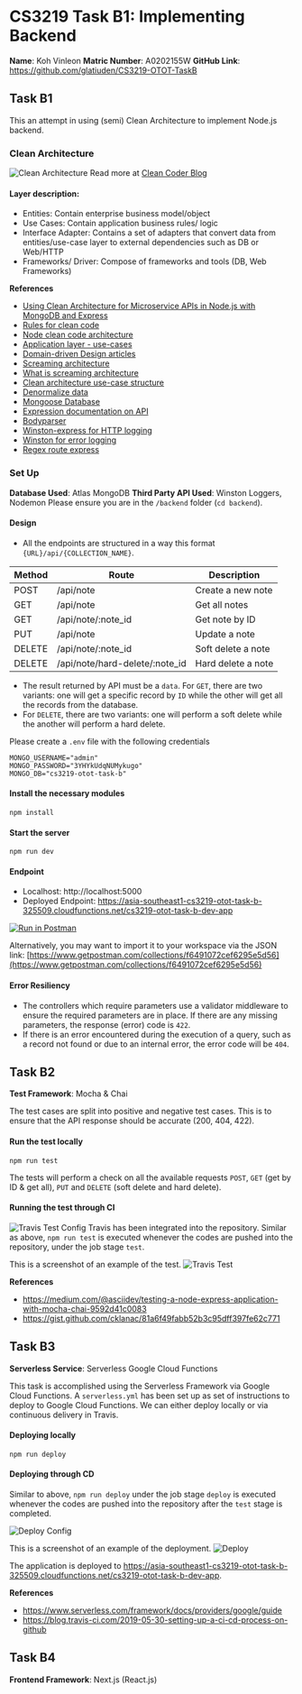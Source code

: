 # CS3219 Task B1: Implementing Backend
**Name**: Koh Vinleon
**Matric Number**: A0202155W
**GitHub Link**: https://github.com/glatiuden/CS3219-OTOT-TaskB

## Task B1
This an attempt in using (semi) Clean Architecture to implement Node.js backend.

### Clean Architecture

![Clean Architecture](https://blog.cleancoder.com/uncle-bob/images/2012-08-13-the-clean-architecture/CleanArchitecture.jpg)
Read more at [Clean Coder Blog](https://blog.cleancoder.com/uncle-bob/2012/08/13/the-clean-architecture.htmllink)

#### Layer description:

- Entities: Contain enterprise business model/object
- Use Cases: Contain application business rules/ logic
- Interface Adapter: Contains a set of adapters that convert data from entities/use-case layer to external dependencies such as DB or Web/HTTP
- Frameworks/ Driver: Compose of frameworks and tools (DB, Web Frameworks)

**References**
- [Using Clean Architecture for Microservice APIs in Node.js with MongoDB and Express](https://www.freecodecamp.org/news/video-clean-architecture-in-node-js/)
- [Rules for clean code](https://blog.logrocket.com/the-perfect-architecture-flow-for-your-next-node-js-project/)
- [Node clean code architecture](https://roystack.home.blog/2019/10/22/node-clean-architecture-deep-dive/)
- [Application layer - use-cases](https://khalilstemmler.com/articles/enterprise-typescript-nodejs/application-layer-use-cases/)
- [Domain-driven Design articles](https://khalilstemmler.com/articles/categories/domain-driven-design/)
- [Screaming architecture](http://blog.cleancoder.com/uncle-bob/2011/09/30/Screaming-Architecture.html)
- [What is screaming architecture](https://levelup.gitconnected.com/what-is-screaming-architecture-f7c327af9bb2)
- [Clean architecture use-case structure](https://proandroiddev.com/why-you-need-use-cases-interactors-142e8a6fe576)
- [Denormalize data](https://www.mongodb.com/blog/post/6-rules-of-thumb-for-mongodb-schema-design-part-3)
- [Mongoose Database](https://mongoosejs.com/docs/guide.html)
- [Expression documentation on API](https://expressjs.com/en/api.html)
- [Bodyparser](https://github.com/expressjs/body-parser)
- [Winston-express for HTTP logging](https://github.com/bithavoc/express-winston)
- [Winston for error logging](https://www.npmjs.com/package/winston#combining-formats)
- [Regex route express](https://www.kevinleary.net/regex-route-express/)

### Set Up
**Database Used**: Atlas MongoDB
**Third Party API Used**: Winston Loggers, Nodemon
Please ensure you are in the `/backend` folder (`cd backend`). 

#### Design
- All the endpoints are structured in a way this format `{URL}/api/{COLLECTION_NAME}`.

Method | Route | Description
--- | --- | ---
POST | /api/note | Create a new note
GET | /api/note | Get all notes
GET | /api/note/:note_id | Get note by ID
PUT | /api/note | Update a note 
DELETE | /api/note/:note_id | Soft delete a note 
DELETE | /api/note/hard-delete/:note_id | Hard delete a note 

- The result returned by API must be a `data`.
For `GET`, there are two variants: one will get a specific record by `ID` while the other will get all the records from the database.
- For `DELETE`, there are two variants: one will perform a soft delete while the another will perform a hard delete.

Please create a `.env` file with the following credentials
```
MONGO_USERNAME="admin"
MONGO_PASSWORD="3YHYkUdqNUMykugo"
MONGO_DB="cs3219-otot-task-b"
```

#### Install the necessary modules
```
npm install
```

#### Start the server
```
npm run dev
```

#### Endpoint
- Localhost: http://localhost:5000
- Deployed Endpoint: https://asia-southeast1-cs3219-otot-task-b-325509.cloudfunctions.net/cs3219-otot-task-b-dev-app

[![Run in Postman](https://run.pstmn.io/button.svg)](https://app.getpostman.com/run-collection/15996177-e300afc6-2c27-40cc-8628-be5a541d2ddd?action=collection%2Ffork&collection-url=entityId%3D15996177-e300afc6-2c27-40cc-8628-be5a541d2ddd%26entityType%3Dcollection%26workspaceId%3D6697fc46-4dcf-48ae-809d-2103f45bab94#?env%5BCS3219-TaskB%5D=W3sia2V5Ijoibm90ZV9pZCIsInZhbHVlIjoiIiwiZW5hYmxlZCI6dHJ1ZX0seyJrZXkiOiJhY2Nlc3NfdG9rZW4iLCJ2YWx1ZSI6IiIsImVuYWJsZWQiOnRydWV9LHsia2V5IjoidXNlcl9pZCIsInZhbHVlIjoiIiwiZW5hYmxlZCI6dHJ1ZX1d)

Alternatively, you may want to import it to your workspace via the JSON link: [https://www.getpostman.com/collections/f6491072cef6295e5d56](https://www.getpostman.com/collections/f6491072cef6295e5d56)

#### Error Resiliency
- The controllers which require parameters use a validator middleware to ensure the required parameters are in place. If there are any missing parameters, the response (error) code is `422`.
- If there is an error encountered during the execution of a query, such as a record not found or due to an internal error, the error code will be `404`.

## Task B2
**Test Framework**: Mocha & Chai

The test cases are split into positive and negative test cases.
This is to ensure that the API response should be accurate (200, 404, 422).

#### Run the test locally
```
npm run test
```

The tests will perform a check on all the available requests `POST`, `GET` (get by ID & get all), `PUT` and `DELETE` (soft delete and hard delete).

#### Running the test through CI
![Travis Test Config](images/SS-TravisTestConfig.png)
Travis has been integrated into the repository. Similar as above, ```npm run test``` is executed whenever the codes are pushed into the repository, under the job stage `test`.

This is a screenshot of an example of the test.
![Travis Test](images/SS-TravisTest.png)

**References**
- https://medium.com/@asciidev/testing-a-node-express-application-with-mocha-chai-9592d41c0083
- https://gist.github.com/cklanac/81a6f49fabb52b3c95dff397fe62c771


## Task B3
**Serverless Service**: Serverless Google Cloud Functions

This task is accomplished using the Serverless Framework via Google Cloud Functions.
A `serverless.yml` has been set up as set of instructions to deploy to Google Cloud Functions.
We can either deploy locally or via continuous delivery in Travis.

#### Deploying locally
```
npm run deploy
```

#### Deploying through CD
Similar to above, ```npm run deploy``` under the job stage `deploy` is executed whenever the codes are pushed into the repository after the `test` stage is completed. 

![Deploy Config](images/SS-DeployConfig.png)

This is a screenshot of an example of the deployment.
![Deploy](images/SS-Deploy.png)

The application is deployed to https://asia-southeast1-cs3219-otot-task-b-325509.cloudfunctions.net/cs3219-otot-task-b-dev-app.

**References**
- https://www.serverless.com/framework/docs/providers/google/guide
- https://blog.travis-ci.com/2019-05-30-setting-up-a-ci-cd-process-on-github

## Task B4
**Frontend Framework**: Next.js (React.js)
